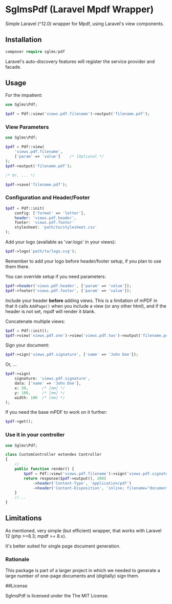 # SglmsPdf (Laravel Mpdf Wrapper)

Simple Laravel (^12.0) wrapper for Mpdf, using Laravel's view components.

## Installation

```php
composer require sglms/pdf
```

Laravel's auto-discovery features will register the service provider and facade.


## Usage

For the impatient:

```php
use Sglms\Pdf;

$pdf = Pdf::view('views.pdf.filename')->output('filename.pdf');
```

### View Parameters


```php
use Sglms\Pdf;

$pdf = Pdf::view(
	'views.pdf.filename',
	['param' => 'value']	/* [Optional */
);
$pdf->output('filename.pdf');

/* Or, ... */

$pdf->save('filename.pdf');
```

### Configuration and Header/Footer


```php
$pdf = Pdf::init(
	config: ['format' => 'letter'],
	header: 'views.pdf.header',
	footer: 'views.pdf.footer'
	stylesheet: 'path/to/stylesheet.css'
);
```
Add your logo (available as 'var:logo' in your views):

```php
$pdf->logo('path/to/logo.svg');
```

Remember to add your logo before header/footer setup, if you plan to use them there.

You can override setup if you need parameters:

```php
$pdf->header('views.pdf.header', ['param' => 'value']);
$pdf->footer('views.pdf.footer', ['param' => 'value']);
```

Include your header **before** adding views. This is a limitation of mPDF in that it calls `AddPage()` when you include a view (or any other html), and if the header is not set, mpdf will render it blank.


Concatenate multiple views:

```php
$pdf = Pdf::init();
$pdf->view('views.pdf.one')->view('views.pdf.two')->output('filename.pdf');
```

Sign your document:

```php
$pdf->sign('views.pdf.signature', ['name' => 'John Doe']);
```

Or, ...


```php
$pdf->sign(
	signature: 'views.pdf.signature',
	data: ['name' => 'John Doe'],
	x: 50,		/* [mm] */
	y: 100,		/* [mm] */
	width: 100	/* [mm] */
);
```

If you need the base mPDF to work on it further:

```php
$pdf->get();
```



### Use it in your controller

```php
use Sglms\Pdf;

class CustomController extendes Controller
{
	// ...
	public function render() {
        $pdf = Pdf::view('views.pdf.filename')->sign('views.pdf.signature');
        return response($pdf->output(), 200)
        	->header('Content-Type', 'application/pdf')
         	->header('Content-Disposition', 'inline; filename="document.pdf"');
    }
    //...
}
```



## Limitations

As mentioned, very simple (but efficient) wrapper, that works with Laravel 12 (php >=8.3; mpdf >= 8.x).

It's better suited for single page document generation.

### Rationale

This package is part of a larger project in which we needed to generate a large number of one-page documents and (digitally) sign them.

##License

SglmsPdf is licensed under the The MIT License.